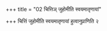 +++
title = "02 चित्तिञ् जुहोमीति स्वयमातृणायां"

+++
चित्तिं जुहोमीति स्वयमातृणायां हुत्वानुप्राणिति २